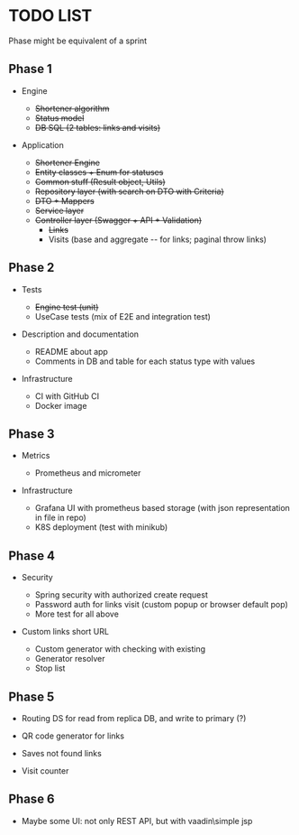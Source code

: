 TODO LIST
=========

Phase might be equivalent of a sprint

Phase 1
-------

* Engine
  - ~~Shortener algorithm~~
  - ~~Status model~~
  - ~~DB SQL (2 tables: links and visits)~~

* Application
  - ~~Shortener Engine~~
  - ~~Entity classes + Enum for statuses~~
  - ~~Common stuff (Result object, Utils)~~
  - ~~Repository layer (with search on DTO with Criteria)~~
  - ~~DTO + Mappers~~
  - ~~Service layer~~
  - ~~Controller layer (Swagger + API + Validation)~~
    - ~~Links~~
    - Visits (base and aggregate -- for links; paginal throw links)


Phase 2
-------

* Tests
  - ~~Engine test (unit)~~
  - UseCase tests (mix of E2E and integration test)

* Description and documentation
  - README about app
  - Comments in DB and table for each status type with values

* Infrastructure
  - CI with GitHub CI
  - Docker image


Phase 3
-------

* Metrics
  - Prometheus and micrometer

* Infrastructure
  - Grafana UI with prometheus based storage (with json representation in file in repo)
  - K8S deployment (test with minikub)


Phase 4
-------

* Security
  - Spring security with authorized create request
  - Password auth for links visit (custom popup or browser default pop)
  - More test for all above

* Custom links short URL
  - Custom generator with checking with existing
  - Generator resolver
  - Stop list


Phase 5
-------

* Routing DS for read from replica DB, and write to primary (?)

* QR code generator for links

* Saves not found links

* Visit counter 


Phase 6
-------

* Maybe some UI: not only REST API, but with vaadin\simple jsp
